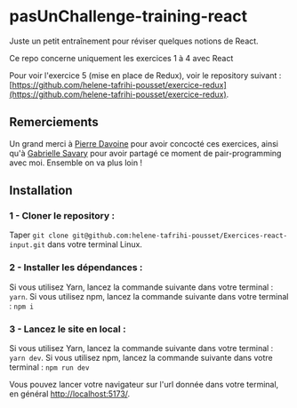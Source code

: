 # pasUnChallenge-training-react
Juste un petit entraînement pour réviser quelques notions de React.

Ce repo concerne uniquement les exercices 1 à 4 avec React

Pour voir l'exercice 5 (mise en place de Redux), voir le repository suivant : [https://github.com/helene-tafrihi-pousset/exercice-redux](https://github.com/helene-tafrihi-pousset/exercice-redux).

## Remerciements

Un grand merci à [Pierre Davoine](https://github.com/PierreDAVOINE) pour avoir concocté ces exercices, ainsi qu'à [Gabrielle Savary](https://github.com/Gabrielle-SAVARY) pour avoir partagé ce moment de pair-programming avec moi. Ensemble on va plus loin !

## Installation

### 1 - Cloner le repository :

Taper `git clone git@github.com:helene-tafrihi-pousset/Exercices-react-input.git` dans votre terminal Linux.

### 2 - Installer les dépendances :

Si vous utilisez Yarn, lancez la commande suivante dans votre terminal : `yarn`.
Si vous utilisez npm, lancez la commande suivante dans votre terminal : `npm i`

### 3 - Lancez le site en local :

Si vous utilisez Yarn, lancez la commande suivante dans votre terminal : `yarn dev`.
Si vous utilisez npm, lancez la commande suivante dans votre terminal : `npm run dev`

Vous pouvez lancer votre navigateur sur l'url donnée dans votre terminal, en général [http://localhost:5173/](http://localhost:5173/).

